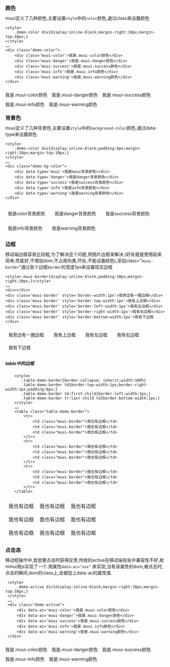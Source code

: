 <link rel="stylesheet" href="https://yaotaiyang.github.io/muui/dist/css/muui.min.css">
<script src="https://yaotaiyang.github.io/muui/dist/js/zepto.min.js"></script>
<script src="https://yaotaiyang.github.io/muui/dist/js/muui.min.js"></script>
<style>p{margin:10px 0;}
h1, h2, h3 {margin-top: 20px;margin-bottom: 10px;}</style>

### 颜色

muui定义了几种颜色,主要设置`style`中的`color`颜色,通过class来设置颜色
    
    <style>
        .demo-color div{display:inline-block;margin-right:10px;margin-top:10px;}
    </style>
    ……
    <div class="demo-color">
        <div class='muui-color'>我是.muui-color颜色</div>
        <div class='muui-danger'>我是.muui-danger颜色</div>
        <div class='muui-success'>我是.muui-success颜色</div>
        <div class='muui-info'>我是.muui-info颜色</div>
        <div class='muui-warning'>我是.muui-warning颜色</div>
    </div>
    

<style>
.demo-color div{display:inline-block;margin-right:10px;margin-top:10px;}
</style>

<div class="demo-color">
    <div class='muui-color'>我是.muui-color颜色</div>
    <div class='muui-danger'>我是.muui-danger颜色</div>
    <div class='muui-success'>我是.muui-success颜色</div>
    <div class='muui-info'>我是.muui-info颜色</div>
    <div class='muui-warning'>我是.muui-warning颜色</div>
</div>   


### 背景色

muui定义了几种背景色,主要设置`style`中的`background-color`颜色,通过data-type来设置颜色
    
    <style>
        .demo-color div{display:inline-block;padding:8px;margin-right:10px;margin-top:10px;}
    </style>
    ……
    <div class="demo-bg-color">
        <div data-type='muui'>我是muui背景颜色</div>
        <div data-type='danger'>我是danger背景颜色</div>
        <div data-type='success'>我是success背景颜色</div>
        <div data-type='info'>我是info背景颜色</div>
        <div data-type='warning'>我是warning背景颜色</div>
    </div>
    

<style>
    .demo-bg-color div{display:inline-block;padding:8px;margin-right:10px;margin-top:10px;}
</style>
<div class="demo-bg-color">
    <div data-type='muui'>我是color背景颜色</div>
    <div data-type='danger'>我是danger背景颜色</div>
    <div data-type='success'>我是success背景颜色</div>
    <div data-type='info'>我是info背景颜色</div>
    <div data-type='warning'>我是warning背景颜色</div>
</div>  


### 边框
移动端边框容易比较粗,为了解决这个问题,用图片边框来解决.(好处就是使用起来简单,性能好,不增加dom,不占用伪类,坏处,不能设置颜色),添加class="`muui-border`"通过各个边框`border`的宽度1px来设置现实边框

    <style>.muui-border{display:inline-block;padding:10px;margin-right:10px;}</style>
    ……
    <div></div>
    <div class='muui-border' style='border-width:1px'>我旁边有一圈边框</div>
    <div class='muui-border' style='border-top-width:1px'>我有上边框</div>
    <div class='muui-border' style='border-left-width:1px'>我有左边框</div>
    <div class='muui-border' style='border-right-width:1px'>我有右边框</div>
    <div class='muui-border' style='border-bottom-width:1px'>我有下边框</div>


<style>.demo-border{display:inline-block;padding:10px;margin-right:10px;}</style>
<div class='demo-border muui-border' style='display:inline-block;padding:10px;border-width:1px'>我旁边有一圈边框</div><div class='demo-border muui-border' style='display:inline-block;padding:10px;border-top-width:1px'>我有上边框</div><div class='demo-border muui-border' style='display:inline-block;padding:10px;border-left-width:1px'>我有左边框</div><div class='demo-border muui-border' style='display:inline-block;padding:10px;border-right-width:1px'>我有右边框</div><div class='demo-border muui-border' style='display:inline-block;padding:10px;border-bottom-width:1px'>我有下边框</div>  

<p></p>

#####  table中的边框

<p></p>

        <style>
           .table-demo-border{border-collapse: inherit;width:100%}
           .table-demo-border td{border-top-width:1px;border-right-width:1px;padding:8px;}
           .table-demo-border td:first-child{border-left-width:1px;}
           .table-demo-border tr:last-child td{border-bottom-width:1px;}
        </style>
        ……
        <table class="table-demo-border">
            <tr>
                <td class="muui-border">我也有边框</td>
                <td class="muui-border">我也有边框</td>
                <td class="muui-border">我也有边框</td>
            </tr>
            <tr>
                <td class="muui-border">我也有边框</td>
                <td class="muui-border">我也有边框</td>
                <td class="muui-border">我也有边框</td>
            </tr>
            <tr>
                <td class="muui-border">我也有边框</td>
                <td class="muui-border">我也有边框</td>
                <td class="muui-border">我也有边框</td>
            </tr>
        </table>

<style>
.table-demo-border{border-collapse: inherit;width:100%}
.table-demo-border td{border-top-width:1px;border-right-width:1px;padding:8px;}
.table-demo-border td:first-child{border-left-width:1px;}
.table-demo-border tr:last-child td{border-bottom-width:1px;}
</style>
 <table class="table-demo-border">
     <tr>
         <td class="muui-border">我也有边框</td>
         <td class="muui-border">我也有边框</td>
         <td class="muui-border">我也有边框</td>
     </tr>
     <tr>
         <td class="muui-border">我也有边框</td>
         <td class="muui-border">我也有边框</td>
         <td class="muui-border">我也有边框</td>
     </tr>
     <tr>
         <td class="muui-border">我也有边框</td>
         <td class="muui-border">我也有边框</td>
         <td class="muui-border">我也有边框</td>
     </tr>
 </table>
 
 
 ### 点击态
 
 移动短操作中,尝尝要点击时获得反馈,传统的active在移动端有些许兼容性不好,故mmui用js实现了一个.用属性`data-ac="xxx"` 来实现,当有该属性的dom,被点击时,点击的瞬间,dom的class上,会被加上data-ac的属性值.
     
     <style>
         .demo-active div{display:inline-block;margin-right:10px;margin-top:10px;}
     </style>
     ……
     <div class="demo-active">
         <div data-ac='muui-color'>我是.muui-color颜色</div>
         <div data-ac='muui-danger'>我是.muui-danger颜色</div>
         <div data-ac='muui-success'>我是.muui-success颜色</div>
         <div data-ac='muui-info'>我是.muui-info颜色</div>
         <div data-ac='muui-warning'>我是.muui-warning颜色</div>
     </div>
     
 
 <style>
 .demo-color div{display:inline-block;margin-right:10px;margin-top:10px;}
 </style>
 
 <div class="demo-color">
     <div class='muui-color'>我是.muui-color颜色</div>
     <div class='muui-danger'>我是.muui-danger颜色</div>
     <div class='muui-success'>我是.muui-success颜色</div>
     <div class='muui-info'>我是.muui-info颜色</div>
     <div class='muui-warning'>我是.muui-warning颜色</div>
 </div>   